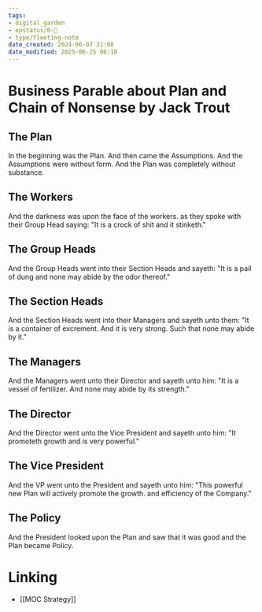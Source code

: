 ```yaml
---
tags: 
- digital_garden
- epstatus/0-🌰
- type/fleeting-note
date_created: 2024-06-07 21:08
date_modified: 2025-06-25 06:10
---
```

# Business Parable about Plan and Chain of Nonsense by Jack Trout

The Plan
----------------------------------------------------
In the beginning was the Plan.
And then came the Assumptions.
And the Assumptions were without form.
And the Plan was completely without substance.

The Workers
----------------------------------------------------     
And the darkness was upon the face of the
   workers.
as they spoke with their Group Head saying:
"It is a crock of shit and it stinketh."

The Group Heads
----------------------------------------------------
And the Group Heads went into their Section
   Heads and sayeth:
"It is a pail of dung and none may abide by the
   odor thereof."

The Section Heads
----------------------------------------------------
And the Section Heads went into their
   Managers and sayeth unto them:
"It is a container of excrement. And it is very
   strong.
Such that none may abide by it."

The Managers
----------------------------------------------------
And the Managers went unto their Director and
  sayeth unto him:
"It is a vessel of fertilizer. And none may abide
   by its strength."

The Director
----------------------------------------------------
And the Director went unto the Vice President
   and sayeth unto him:
"It promoteth growth and is very
   powerful."

The Vice President
----------------------------------------------------
And the VP went unto the President and sayeth
   unto him:
"This powerful new Plan will actively promote
   the growth.
and efficiency of the Company."

The Policy
----------------------------------------------------
And the President looked upon the Plan and
  saw
that it was good and the Plan became Policy.

# Linking

+ [[MOC Strategy]]

